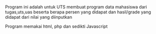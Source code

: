 Program ini adalah untuk UTS 
membuat program data mahasiswa dari tugas,uts,uas 
beserta berapa persen yang didapat
dan hasil/grade yang didapat dari nilai yang diinputkan

Program memakai html, php dan sedikti Javascript
